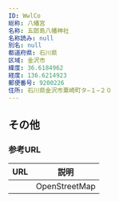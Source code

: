 ```yaml
---
ID: WwlCo
総称: 八幡宮
名称: 五郎島八幡神社
名称読み: null
別名: null
都道府県: 石川県
区域: 金沢市
緯度: 36.6184962
経度: 136.6214923
郵便番号: 9200226
住所: 石川県金沢市粟崎町タ−１−２０
---
```


## その他

### 参考URL

| URL | 説明          |
| --- | ------------- |
|     | OpenStreetMap |
